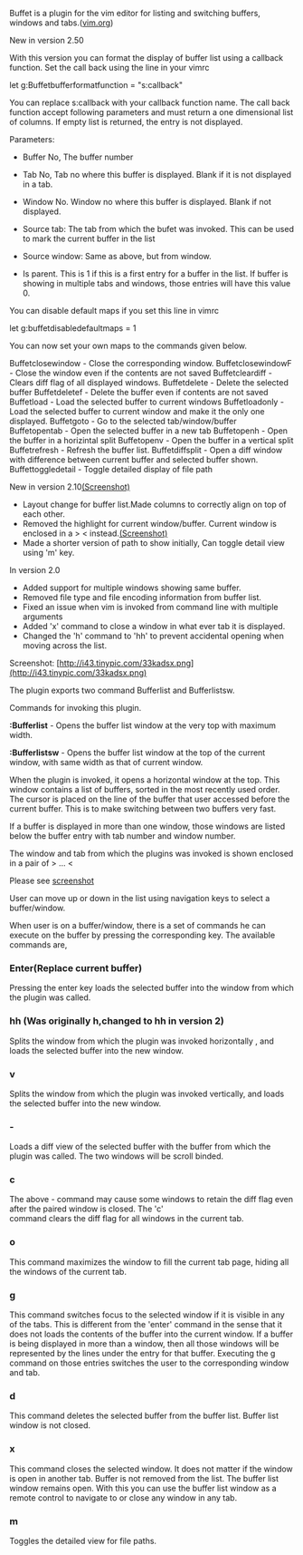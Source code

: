 Buffet is a plugin for the vim editor for listing and switching buffers, windows and tabs.([vim.org](http://www.vim.org/scripts/script.php?script_id=3896))


New in version 2.50

With this version you can format the display of buffer list using a callback function. Set the call back using the line in your vimrc
   
   let g:Buffetbufferformatfunction = "s:callback"

You can replace s:callback with your callback function name.  The call back function accept following parameters and must return a one dimensional list of columns. If empty list is returned, the entry is not
displayed.

Parameters:

* Buffer No, The buffer number

* Tab No, Tab no where this buffer is displayed. Blank if it is not displayed in a tab.

* Window No. Window no where this buffer is displayed. Blank if not displayed.

* Source tab: The tab from which the bufet was invoked. This can be used to mark the current buffer in the list

* Source window: Same as above, but from window.

* Is parent. This is 1 if this is a first entry for a buffer in the list. If buffer is showing in multiple tabs and windows, those entries will have this value 0.

You can disable default maps if you set this line in vimrc

   let g:buffetdisabledefaultmaps = 1

You can now set your own maps to the commands given below.

Buffetclosewindow  - Close the corresponding window.
BuffetclosewindowF - Close the window even if the contents are not saved
Buffetcleardiff    - Clears diff flag of all displayed windows.
Buffetdelete       - Delete the selected buffer 
Buffetdeletef      - Delete the buffer even if contents are not saved
Buffetload         - Load the selected buffer to current windows
Buffetloadonly     - Load the selected buffer to current window and make it the only one displayed.
Buffetgoto         - Go to the selected tab/window/buffer   
Buffetopentab      - Open the selected buffer in a new tab
Buffetopenh        - Open the buffer in a horizintal split
Buffetopenv        - Open the buffer in a vertical split  
Buffetrefresh      - Refresh the buffer list.
Buffetdiffsplit    - Open a diff window with difference between current buffer and selected buffer shown.
Buffettoggledetail - Toggle detailed display of file path


New in version 2.10[(Screenshot)](http://i43.tinypic.com/33kadsx.png)

* Layout change for buffer list.Made columns to correctly align on top of each other.
* Removed the highlight for current window/buffer. Current window is enclosed in a >  < instead.[(Screenshot)](http://i43.tinypic.com/33kadsx.png)
* Made a shorter version of path to show initially, Can toggle detail view using 'm' key.

In version 2.0

*  Added support for multiple windows showing same buffer.
* Removed file type and file encoding information from buffer list.
* Fixed an issue when vim is invoked from command line with multiple arguments
* Added 'x' command to close a window in what ever tab it is displayed.
* Changed the 'h' command to 'hh' to prevent accidental opening when moving across the list.


Screenshot: [http://i43.tinypic.com/33kadsx.png](http://i43.tinypic.com/33kadsx.png)

The plugin exports two command Bufferlist and Bufferlistsw.

Commands for invoking this plugin.

**:Bufferlist**    - Opens the buffer list window at the very top with maximum width.

**:Bufferlistsw**  - Opens the buffer list window at the top of the current window, with same width as that of current window.


When the plugin is invoked, it opens a horizontal window at the top. This window contains a list of buffers, sorted in the most recently used order. The cursor is placed on the line of the buffer that user accessed before the current buffer. This is to make switching between two buffers very fast.

If a buffer is displayed in more than one window, those windows are listed below the buffer entry with tab number and window number. 

The window and tab from which the plugins was invoked is shown enclosed in a pair of > ... <

Please see [screenshot](http://i40.tinypic.com/nv1iqa.png)

User can move up or down in the list using navigation keys to select a buffer/window. 

When user is on a buffer/window, there is a set of commands he can execute on the buffer by pressing the corresponding key. The available commands are,

### Enter(Replace current buffer) 

Pressing the enter key loads the selected buffer into the window from which the plugin was called.
### hh (Was originally h,changed to hh in version 2)

Splits the window from which the plugin was invoked horizontally , and loads the selected buffer into the new window. 

### v

Splits the window from which the plugin was invoked vertically, and loads the selected buffer into the new window. 
### \-

Loads a diff view of the selected buffer with the buffer from which the plugin was called. The two windows will be 
    scroll binded.
### c 

The above - command may cause some windows to retain the diff flag even after the paired window is closed. The 'c'   
    command clears the diff flag for all windows in the current tab.  

### o

This command maximizes the window to fill the current tab page, hiding all the windows of the current tab.

### g

This command switches focus to the selected window if it is visible in any of the tabs. This is different from the 'enter' command in the sense that it does not loads the contents of the buffer into the current window. If a buffer is being displayed in more than a window, then all those windows will be represented by the lines under the entry for that buffer.
Executing the g command on those entries switches the user to the corresponding window and tab.

### d

This command deletes the selected buffer from the buffer list. Buffer list window is not closed.

### x

This command closes the selected window. It does not matter if the window is open in another tab. Buffer is not removed from the list. The buffer list window remains open. With this you can use the buffer list window as a remote control to navigate to or close any window in any tab.

### m

Toggles the detailed view for file paths.

